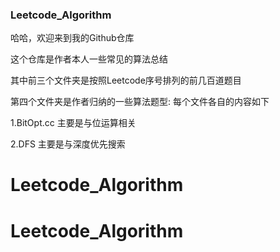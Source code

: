 ### Leetcode_Algorithm
哈哈，欢迎来到我的Github仓库

这个仓库是作者本人一些常见的算法总结

其中前三个文件夹是按照Leetcode序号排列的前几百道题目

第四个文件夹是作者归纳的一些算法题型: 每个文件各自的内容如下

1.BitOpt.cc 主要是与位运算相关

2.DFS 主要是与深度优先搜索
# Leetcode_Algorithm
# Leetcode_Algorithm
